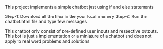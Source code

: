 This project implements a simple chatbot just using if and else statements

Step-1: Download all the files in the your local memory 
Step-2: Run the chatbot.html file and type few messages

This chatbot only consist of pre-defined user inputs and respective outputs. This bot is just a implementation or a miniature of a chatbot and does not apply to real word problems and solutions 
